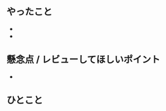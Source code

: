 ## やったこと
<!--
「このPRで何を実現したか」を一言で簡潔に列挙してください。
チームでの認識合わせのため、最初に目を通す人の「PRを読むモチベーション」になります。
- ~~~画面を追加しました
- ~~~API連携の処理をした。
-->
- 
- 

## 懸念点 / レビューしてほしいポイント
<!--
レビューの観点を明確にしておくと、レビュワーも的確なフィードバックができます。
「この書き方でよかったか不安」「stateの持ち方に自信がない」など、些細なことでもOKです。
-->
- 

## ひとこと
<!--
シンプルな感想を書きましょう！
-->